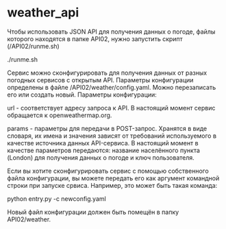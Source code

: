 # weather_api

Чтобы использовать JSON API для получения данных о погоде, файлы которого находятся в папке API02, нужно запустить скрипт (/API02/runme.sh)

./runme.sh

Сервис можно сконфигурировать для получения данных от разных погодных сервисов с открытым API. Параметры конфигурации определены в файле /API02/weather/config.yaml. Можно перезаписать его или создать новый.
Параметры конфигурации:

url - соответствует адресу запроса к API. В настоящий момент сервис обращается к openweathermap.org.

params - параметры для передачи в POST-запрос. Хранятся в виде словаря, их имена и значения зависят от требований используемого в качестве источника данных API-сервиса. В настоящий момент в качестве параметров передаются: название населённого пункта (London) для получения данных о погоде и ключ пользователя.

Если вы хотите сконфигурировать сервис с помощью собственного файла конфигурации, вы можете передать его как аргумент командной строки при запуске срвиса. Например, это может быть такая команда:

python entry.py -c newconfig.yaml

Новый файл конфигурации должен быть помещён в папку API02/weather.
